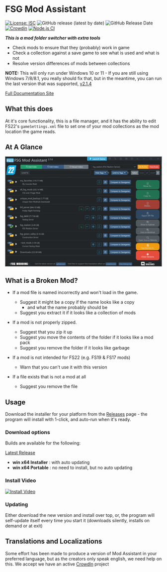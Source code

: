 # FSG Mod Assistant

[![License: ISC](https://img.shields.io/badge/License-ISC-blue.svg)](https://opensource.org/licenses/ISC) ![GitHub release (latest by date)](https://img.shields.io/github/v/release/FSGModding/FSG_Mod_Assistant) ![GitHub Release Date](https://img.shields.io/github/release-date/FSGModding/FSG_Mod_Assistant) [![Crowdin](https://badges.crowdin.net/fsg-mod-assistant/localized.svg)](https://crowdin.com/project/fsg-mod-assistant) [![Node.js CI](https://github.com/FSGModding/FSG_Mod_Assistant/actions/workflows/test.yml/badge.svg)](https://github.com/FSGModding/FSG_Mod_Assistant/actions/workflows/test.yml)

___This is a mod folder switcher with extra tools___

- Check mods to ensure that they (probably) work in game
- Check a collection against a save game to see what is used and what is not
- Resolve version differences of mods between collections

__NOTE:__ This will only run under Windows 10 or 11 - If you are still using Windows 7/8/8.1, you really should fix that, but in the meantime, you can run the last version that was supported, [v2.1.4](https://github.com/FSGModding/FSG_Mod_Assistant/releases/tag/v2.1.4)

[Full Documentation Site](https://fsgmodding.github.io/FSG_Mod_Assistant/)

## What this does

At it's core functionality, this is a file manager, and it has the ability to edit FS22's `gameSettings.xml` file to set one of your mod collections as the mod location the game reads.

## At A Glance

![main window](docs/img/mainarea-999.webp)

## What is a Broken Mod?

- If a mod file is named incorrectly and won't load in the game.
  - Suggest it might be a copy if the name looks like a copy
    - and what the name probably should be
  - Suggest you extract it if it looks like a collection of mods

- If a mod is not properly zipped.
  - Suggest that you zip it up
  - Suggest you move the contents of the folder if it looks like a mod pack
  - Suggest you remove the folder if it looks like garbage

- If a mod is not intended for FS22 (e.g. FS19 & FS17 mods)
  - Warn that you can't use it with this version

- If a file exists that is not a mod at all
  - Suggest you remove the file

## Usage

Download the installer for your platform from the [Releases](https://github.com//FSGModding/FSG_Mod_Assistant/releases) page - the program will install with 1-click, and auto-run when it's ready.

### Download options

Builds are available for the following:

[Latest Release](https://github.com/FSGModding/FSG_Mod_Assistant/releases/latest)

- __win x64 Installer__ : with auto updating
- __win x64 Portable__ : no need to install, but no auto updating

### Install Video

[![Install Video](https://markdown-videos.deta.dev/youtube/elzFhp2EBEs)](https://youtu.be/elzFhp2EBEs)

### Updating

Either download the new version and install over top, or, the program will self-update itself every time you start it (downloads silently, installs on demand or at exit)

## Translations and Localizations

Some effort has been made to produce a version of Mod Assistant in your preferred language, but as the creators only speak english, we need help on this.  We accept we have an active [CrowdIn](https://crowdin.com/project/fsg-mod-assistant) project
